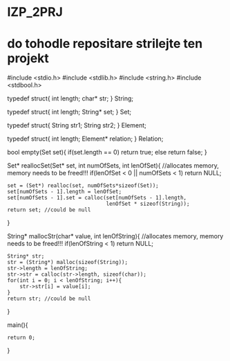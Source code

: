 # IZP_2PRJ
# do tohodle repositare strilejte ten projekt
#include <stdio.h>
#include <stdlib.h>
#include <string.h>
#include <stdbool.h>

typedef struct{
    int length;
    char* str;
} String;

typedef struct{
    int length;
    String* set;
} Set;

typedef struct{
    String str1;
    String str2;
} Element;

typedef struct{
    int length;
    Element* relation;
} Relation;

bool empty(Set set){
    if(set.length == 0) return true;
    else return false;
}

Set* reallocSet(Set* set, int numOfSets, int lenOfSet){ //allocates memory, memory needs to be freed!!!
    if(lenOfSet < 0 || numOfSets < 1) return NULL;

    set = (Set*) realloc(set, numOfSets*sizeof(Set));
    set[numOfSets - 1].length = lenOfSet;
    set[numOfSets - 1].set = calloc(set[numOfSets - 1].length,
                                    lenOfSet * sizeof(String));
    return set; //could be null
}

String* mallocStr(char* value, int lenOfString){ //allocates memory, memory needs to be freed!!!
    if(lenOfString < 1) return NULL;

    String* str;
    str = (String*) malloc(sizeof(String));
    str->length = lenOfString;
    str->str = calloc(str->length, sizeof(char));
    for(int i = 0; i < lenOfString; i++){
        str->str[i] = value[i];
    }
    return str; //could be null
}

main(){


    return 0;
}
